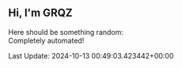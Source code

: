 ## Hi, I'm GRQZ
Here should be something random:  
Completely automated!

Last Update: 2024-10-13 00:49:03.423442+00:00

